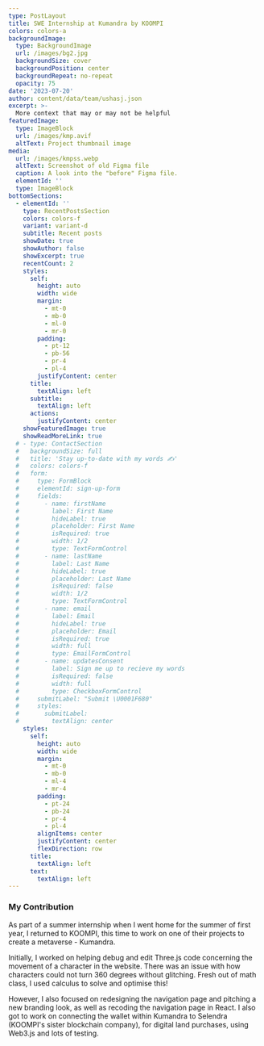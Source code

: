 ```yaml
---
type: PostLayout
title: SWE Internship at Kumandra by KOOMPI
colors: colors-a
backgroundImage:
  type: BackgroundImage
  url: /images/bg2.jpg
  backgroundSize: cover
  backgroundPosition: center
  backgroundRepeat: no-repeat
  opacity: 75
date: '2023-07-20'
author: content/data/team/ushasj.json
excerpt: >-
  More context that may or may not be helpful
featuredImage:
  type: ImageBlock
  url: /images/kmp.avif
  altText: Project thumbnail image
media:
  url: /images/kmpss.webp
  altText: Screenshot of old Figma file
  caption: A look into the "before" Figma file.
  elementId: ''
  type: ImageBlock
bottomSections:
  - elementId: ''
    type: RecentPostsSection
    colors: colors-f
    variant: variant-d
    subtitle: Recent posts
    showDate: true
    showAuthor: false
    showExcerpt: true
    recentCount: 2
    styles:
      self:
        height: auto
        width: wide
        margin:
          - mt-0
          - mb-0
          - ml-0
          - mr-0
        padding:
          - pt-12
          - pb-56
          - pr-4
          - pl-4
        justifyContent: center
      title:
        textAlign: left
      subtitle:
        textAlign: left
      actions:
        justifyContent: center
    showFeaturedImage: true
    showReadMoreLink: true
  # - type: ContactSection
  #   backgroundSize: full
  #   title: 'Stay up-to-date with my words ✍️'
  #   colors: colors-f
  #   form:
  #     type: FormBlock
  #     elementId: sign-up-form
  #     fields:
  #       - name: firstName
  #         label: First Name
  #         hideLabel: true
  #         placeholder: First Name
  #         isRequired: true
  #         width: 1/2
  #         type: TextFormControl
  #       - name: lastName
  #         label: Last Name
  #         hideLabel: true
  #         placeholder: Last Name
  #         isRequired: false
  #         width: 1/2
  #         type: TextFormControl
  #       - name: email
  #         label: Email
  #         hideLabel: true
  #         placeholder: Email
  #         isRequired: true
  #         width: full
  #         type: EmailFormControl
  #       - name: updatesConsent
  #         label: Sign me up to recieve my words
  #         isRequired: false
  #         width: full
  #         type: CheckboxFormControl
  #     submitLabel: "Submit \U0001F680"
  #     styles:
  #       submitLabel:
  #         textAlign: center
    styles:
      self:
        height: auto
        width: wide
        margin:
          - mt-0
          - mb-0
          - ml-4
          - mr-4
        padding:
          - pt-24
          - pb-24
          - pr-4
          - pl-4
        alignItems: center
        justifyContent: center
        flexDirection: row
      title:
        textAlign: left
      text:
        textAlign: left
---
```


### My Contribution
As part of a summer internship when I went home for the summer of first year, I returned to KOOMPI, this time to work on one of their projects to create a metaverse - Kumandra. 

Initially, I worked on helping debug and edit Three.js code concerning the movement of a character in the website. There was an issue with how characters could not turn 360 degrees without glitching. Fresh out of math class, I used calculus to solve and optimise this!

However, I also focused on redesigning the navigation page and pitching a new branding look, as well as recoding the navigation page in React. I also got to work on connecting the wallet within Kumandra to Selendra (KOOMPI's sister blockchain company), for digital land purchases, using Web3.js and lots of testing.